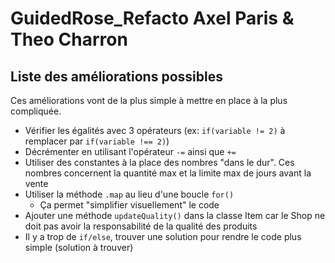 # GuidedRose_Refacto Axel Paris & Theo Charron

## Liste des améliorations possibles

Ces améliorations vont de la plus simple à mettre en place à la plus compliquée.

- Vérifier les égalités avec 3 opérateurs (ex: `if(variable != 2)` à remplacer par `if(variable !== 2)`)
- Décrémenter en utilisant l'opérateur `-=` ainsi que `+=`
- Utiliser des constantes à la place des nombres "dans le dur". Ces nombres concernent la quantité max et la limite max de jours avant la vente
- Utiliser la méthode `.map` au lieu d'une boucle `for()`
  - Ça permet "simplifier visuellement" le code
- Ajouter une méthode `updateQuality()` dans la classe Item car le Shop ne doit pas avoir la responsabilité de la qualité des produits
- Il y a trop de `if/else`, trouver une solution pour rendre le code plus simple (solution à trouver)
